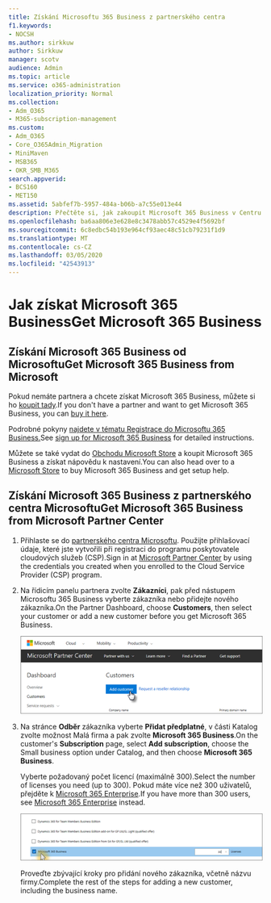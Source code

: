 ```yaml
---
title: Získání Microsoftu 365 Business z partnerského centra
f1.keywords:
- NOCSH
ms.author: sirkkuw
author: Sirkkuw
manager: scotv
audience: Admin
ms.topic: article
ms.service: o365-administration
localization_priority: Normal
ms.collection:
- Adm_O365
- M365-subscription-management
ms.custom:
- Adm_O365
- Core_O365Admin_Migration
- MiniMaven
- MSB365
- OKR_SMB_M365
search.appverid:
- BCS160
- MET150
ms.assetid: 5abfef7b-5957-484a-b06b-a7c55e013e44
description: Přečtěte si, jak zakoupit Microsoft 365 Business v Centru microsoft partnerů.
ms.openlocfilehash: ba6aa806e3e628e8c3478abb57c4529e4f5692bf
ms.sourcegitcommit: 6c8edbc54b193e964cf93aec48c51cb79231f1d9
ms.translationtype: MT
ms.contentlocale: cs-CZ
ms.lasthandoff: 03/05/2020
ms.locfileid: "42543913"
---
```

# <a name="get-microsoft-365-business"></a><span data-ttu-id="5d1ea-103">Jak získat Microsoft 365 Business</span><span class="sxs-lookup"><span data-stu-id="5d1ea-103">Get Microsoft 365 Business</span></span>

## <a name="get-microsoft-365-business-from-microsoft"></a><span data-ttu-id="5d1ea-104">Získání Microsoft 365 Business od Microsoftu</span><span class="sxs-lookup"><span data-stu-id="5d1ea-104">Get Microsoft 365 Business from Microsoft</span></span>

<span data-ttu-id="5d1ea-105">Pokud nemáte partnera a chcete získat Microsoft 365 Business, můžete si ho [koupit tady](https://www.microsoft.com/en-US/microsoft-365/business).</span><span class="sxs-lookup"><span data-stu-id="5d1ea-105">If you don't have a partner and want to get Microsoft 365 Business, you can [buy it here](https://www.microsoft.com/en-US/microsoft-365/business).</span></span>

<span data-ttu-id="5d1ea-106">Podrobné pokyny [najdete v tématu Registrace do Microsoftu 365 Business.](sign-up.md)</span><span class="sxs-lookup"><span data-stu-id="5d1ea-106">See [sign up for Microsoft 365 Business](sign-up.md) for detailed instructions.</span></span>

<span data-ttu-id="5d1ea-107">Můžete se také vydat do [Obchodu Microsoft Store](https://www.microsoft.com/en-us/store/locations/find-a-store?icid=en_US_Store_UH_FAS) a koupit Microsoft 365 Business a získat nápovědu k nastavení.</span><span class="sxs-lookup"><span data-stu-id="5d1ea-107">You can also head over to a [Microsoft Store](https://www.microsoft.com/en-us/store/locations/find-a-store?icid=en_US_Store_UH_FAS) to buy Microsoft 365 Business and get setup help.</span></span>
  
## <a name="get-microsoft-365-business-from-microsoft-partner-center"></a><span data-ttu-id="5d1ea-108">Získání Microsoft 365 Business z partnerského centra Microsoftu</span><span class="sxs-lookup"><span data-stu-id="5d1ea-108">Get Microsoft 365 Business from Microsoft Partner Center</span></span>

1. <span data-ttu-id="5d1ea-109">Přihlaste se do [partnerského centra Microsoftu](https://go.microsoft.com/fwlink/p/?linkid=849910). Použijte přihlašovací údaje, které jste vytvořili při registraci do programu poskytovatele cloudových služeb (CSP).</span><span class="sxs-lookup"><span data-stu-id="5d1ea-109">Sign in at [Microsoft Partner Center](https://go.microsoft.com/fwlink/p/?linkid=849910) by using the credentials you created when you enrolled to the Cloud Service Provider (CSP) program.</span></span> 
    
2. <span data-ttu-id="5d1ea-110">Na řídicím panelu partnera zvolte **Zákazníci**, pak před nástupem Microsoftu 365 Business vyberte zákazníka nebo přidejte nového zákazníka.</span><span class="sxs-lookup"><span data-stu-id="5d1ea-110">On the Partner Dashboard, choose **Customers**, then select your customer or add a new customer before you get Microsoft 365 Business.</span></span>
    
    ![V partnerském centru společnosti Microsoft přidejte zákazníka.](../media/ec807d07-bbd2-411f-8fe1-c644cf9a3882.png)
  
3. <span data-ttu-id="5d1ea-112">Na stránce **Odběr** zákazníka vyberte **Přidat předplatné**, v části Katalog zvolte možnost Malá firma a pak zvolte **Microsoft 365 Business**.</span><span class="sxs-lookup"><span data-stu-id="5d1ea-112">On the customer's **Subscription** page, select **Add subscription**, choose the Small business option under Catalog, and then choose **Microsoft 365 Business**.</span></span>
    
    <span data-ttu-id="5d1ea-113">Vyberte požadovaný počet licencí (maximálně 300).</span><span class="sxs-lookup"><span data-stu-id="5d1ea-113">Select the number of licenses you need (up to 300).</span></span> <span data-ttu-id="5d1ea-114">Pokud máte více než 300 uživatelů, přejděte k [Microsoft 365 Enterprise](https://go.microsoft.com/fwlink/p/?linkid=862316).</span><span class="sxs-lookup"><span data-stu-id="5d1ea-114">If you have more than 300 users, see [Microsoft 365 Enterprise](https://go.microsoft.com/fwlink/p/?linkid=862316) instead.</span></span> 
    
    ![Na stránce Nové předplatné zvolte malé firmy.](../media/52d99e89-2175-4974-84bb-dd626048541b.png)
  
    <span data-ttu-id="5d1ea-116">Proveďte zbývající kroky pro přidání nového zákazníka, včetně názvu firmy.</span><span class="sxs-lookup"><span data-stu-id="5d1ea-116">Complete the rest of the steps for adding a new customer, including the business name.</span></span>
    


